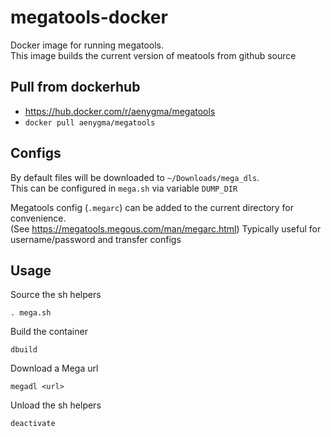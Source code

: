 # megatools-docker
Docker image for running megatools.  
This image builds the current version of meatools from github source

## Pull from dockerhub
* https://hub.docker.com/r/aenygma/megatools
* `docker pull aenygma/megatools`

## Configs
By default files will be downloaded to `~/Downloads/mega_dls`.  
This can be configured in `mega.sh` via variable `DUMP_DIR`

Megatools config (`.megarc`) can be added to the current directory for convenience.  
(See https://megatools.megous.com/man/megarc.html)
Typically useful for username/password and transfer configs

## Usage

Source the sh helpers
```
. mega.sh
```

Build the container
```
dbuild
```

Download a Mega url
```
megadl <url>
```

Unload the sh helpers
```
deactivate
```
